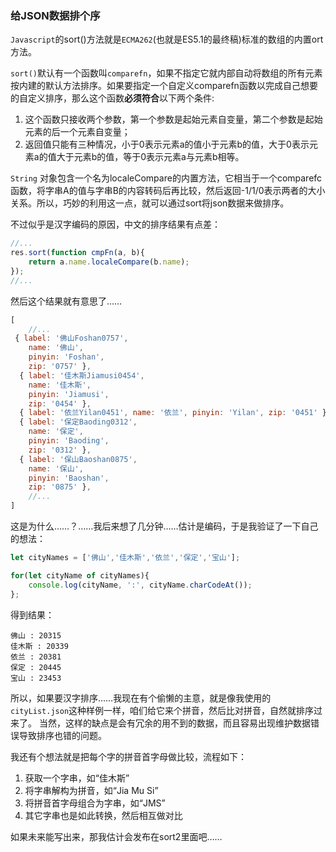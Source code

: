 ### 给JSON数据排个序

`Javascript`的sort()方法就是`ECMA262`(也就是ES5.1的最终稿)标准的数组的内置ort方法。

`sort()`默认有一个函数叫`comparefn`，如果不指定它就内部自动将数组的所有元素按内建的默认方法排序。如果要指定一个自定义comparefn函数以完成自己想要的自定义排序，那么这个函数**必须符合**以下两个条件:

1. 这个函数只接收两个参数，第一个参数是起始元素自变量，第二个参数是起始元素的后一个元素自变量；
2. 返回值只能有三种情况，小于0表示元素a的值小于元素b的值，大于0表示元素a的值大于元素b的值，等于0表示元素a与元素b相等。

`String` 对象包含一个名为localeCompare的内置方法，它相当于一个comparefc函数，将字串A的值与字串B的内容转码后再比较，然后返回-1/1/0表示两者的大小关系。所以，巧妙的利用这一点，就可以通过sort将json数据来做排序。

不过似乎是汉字编码的原因，中文的排序结果有点差：

```javascript
//...
res.sort(function cmpFn(a, b){
    return a.name.localeCompare(b.name);
});
//...
```

然后这个结果就有意思了……

```javascript
[
    //...
 { label: '佛山Foshan0757',
    name: '佛山',
    pinyin: 'Foshan',
    zip: '0757' },
  { label: '佳木斯Jiamusi0454',
    name: '佳木斯',
    pinyin: 'Jiamusi',
    zip: '0454' },
  { label: '依兰Yilan0451', name: '依兰', pinyin: 'Yilan', zip: '0451' },
  { label: '保定Baoding0312',
    name: '保定',
    pinyin: 'Baoding',
    zip: '0312' },
  { label: '保山Baoshan0875',
    name: '保山',
    pinyin: 'Baoshan',
    zip: '0875' },
    //...
]
```

这是为什么……？……我后来想了几分钟……估计是编码，于是我验证了一下自己的想法：

```javascript
let cityNames = ['佛山','佳木斯','依兰','保定','宝山'];

for(let cityName of cityNames){
    console.log(cityName, ':', cityName.charCodeAt());
};
```

得到结果：

```
佛山 : 20315
佳木斯 : 20339
依兰 : 20381
保定 : 20445
宝山 : 23453
```

所以，如果要汉字排序……我现在有个偷懒的主意，就是像我使用的`cityList.json`这种样例一样，咱们给它来个拼音，然后比对拼音，自然就排序过来了。
当然，这样的缺点是会有冗余的用不到的数据，而且容易出现维护数据错误导致排序也错的问题。

我还有个想法就是把每个字的拼音首字母做比较，流程如下：
1. 获取一个字串，如“佳木斯”
2. 将字串解构为拼音，如“Jia Mu Si”
3. 将拼音首字母组合为字串，如“JMS”
4. 其它字串也是如此转换，然后相互做对比

如果未来能写出来，那我估计会发布在sort2里面吧……
